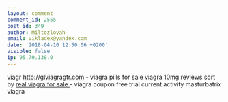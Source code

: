 ```yaml
---
layout: comment
comment_id: 2555
post_id: 349
author: Miltozloyah
email: vikladex@yandex.com
date: '2018-04-10 12:50:06 +0200'
visible: false
ip: 95.79.138.0
---
```

viagr
 http://glviagragtr.com - viagra pills for sale
  viagra 10mg reviews sort by
 <a href="http://glviagragtr.com">real viagra for sale
</a> - viagra coupon free trial current activity
 masturbatrix viagra
